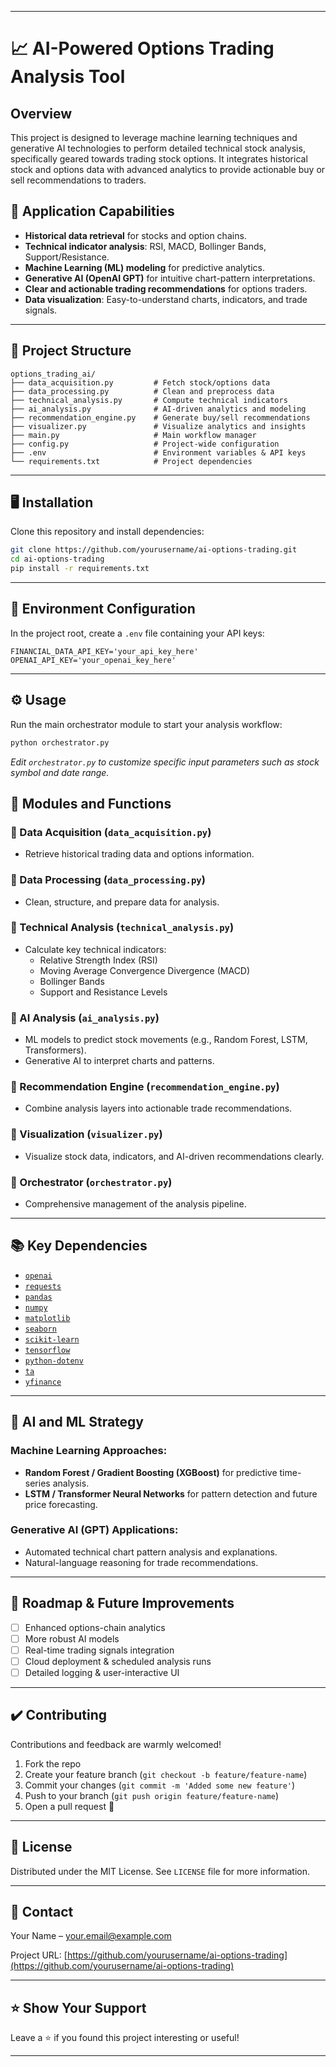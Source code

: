 
---

# 📈 AI-Powered Options Trading Analysis Tool

## Overview
This project is designed to leverage machine learning techniques and generative AI technologies to perform detailed technical stock analysis, specifically geared towards trading stock options. It integrates historical stock and options data with advanced analytics to provide actionable buy or sell recommendations to traders.

## 🚀 Application Capabilities
- **Historical data retrieval** for stocks and option chains.
- **Technical indicator analysis**: RSI, MACD, Bollinger Bands, Support/Resistance.
- **Machine Learning (ML) modeling** for predictive analytics.
- **Generative AI (OpenAI GPT)** for intuitive chart-pattern interpretations.
- **Clear and actionable trading recommendations** for options traders.
- **Data visualization**: Easy-to-understand charts, indicators, and trade signals.

---

## 📂 Project Structure

```
options_trading_ai/
├── data_acquisition.py         # Fetch stock/options data
├── data_processing.py          # Clean and preprocess data
├── technical_analysis.py       # Compute technical indicators
├── ai_analysis.py              # AI-driven analytics and modeling
├── recommendation_engine.py    # Generate buy/sell recommendations
├── visualizer.py               # Visualize analytics and insights
├── main.py                     # Main workflow manager
├── config.py                   # Project-wide configuration
├── .env                        # Environment variables & API keys
└── requirements.txt            # Project dependencies
```

---

## 🖥️ Installation

Clone this repository and install dependencies:

```bash
git clone https://github.com/yourusername/ai-options-trading.git
cd ai-options-trading
pip install -r requirements.txt
```

---

## 🔑 Environment Configuration
In the project root, create a `.env` file containing your API keys:

```env
FINANCIAL_DATA_API_KEY='your_api_key_here'
OPENAI_API_KEY='your_openai_key_here'
```

---

## ⚙️ Usage

Run the main orchestrator module to start your analysis workflow:

```bash
python orchestrator.py
```

_Edit `orchestrator.py` to customize specific input parameters such as stock symbol and date range._

## 📘 Modules and Functions

### 🔸 Data Acquisition (`data_acquisition.py`)
- Retrieve historical trading data and options information.

### 🔸 Data Processing (`data_processing.py`)
- Clean, structure, and prepare data for analysis.

### 🔸 Technical Analysis (`technical_analysis.py`)
- Calculate key technical indicators:
  - Relative Strength Index (RSI)
  - Moving Average Convergence Divergence (MACD)
  - Bollinger Bands
  - Support and Resistance Levels

### 🔸 AI Analysis (`ai_analysis.py`)
- ML models to predict stock movements (e.g., Random Forest, LSTM, Transformers).
- Generative AI to interpret charts and patterns.

### 🔸 Recommendation Engine (`recommendation_engine.py`)
- Combine analysis layers into actionable trade recommendations.

### 🔸 Visualization (`visualizer.py`)
- Visualize stock data, indicators, and AI-driven recommendations clearly.

### 🔸 Orchestrator (`orchestrator.py`)
- Comprehensive management of the analysis pipeline.

---

## 📚 Key Dependencies

- [`openai`](https://pypi.org/project/openai/)
- [`requests`](https://pypi.org/project/requests/)
- [`pandas`](https://pandas.pydata.org/)
- [`numpy`](https://numpy.org/)
- [`matplotlib`](https://matplotlib.org/)
- [`seaborn`](https://seaborn.pydata.org/)
- [`scikit-learn`](https://scikit-learn.org/)
- [`tensorflow`](https://www.tensorflow.org/)
- [`python-dotenv`](https://pypi.org/project/python-dotenv/)
- [`ta`](https://technical-analysis-library-in-python.readthedocs.io/en/latest/)
- [`yfinance`](https://pypi.org/project/yfinance/)

---

## 🧠 AI and ML Strategy

### Machine Learning Approaches:
- **Random Forest / Gradient Boosting (XGBoost)** for predictive time-series analysis.
- **LSTM / Transformer Neural Networks** for pattern detection and future price forecasting.

### Generative AI (GPT) Applications:
- Automated technical chart pattern analysis and explanations.
- Natural-language reasoning for trade recommendations.

---

## 🔧 Roadmap & Future Improvements
- [ ] Enhanced options-chain analytics
- [ ] More robust AI models
- [ ] Real-time trading signals integration
- [ ] Cloud deployment & scheduled analysis runs
- [ ] Detailed logging & user-interactive UI

---

## ✔️ Contributing
Contributions and feedback are warmly welcomed!
1. Fork the repo
2. Create your feature branch (`git checkout -b feature/feature-name`)
3. Commit your changes (`git commit -m 'Added some new feature'`)
4. Push to your branch (`git push origin feature/feature-name`)
5. Open a pull request 🚀

---

## 📃 License
Distributed under the MIT License. See `LICENSE` file for more information.

---

## 📧 Contact
Your Name – [your.email@example.com](mailto:your.email@example.com)

Project URL: [https://github.com/yourusername/ai-options-trading](https://github.com/yourusername/ai-options-trading)

---

## ⭐ Show Your Support
Leave a ⭐ if you found this project interesting or useful!

---
